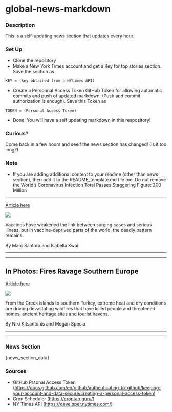 # global-news-markdown

### Description 
This is a self-updating news section that updates every hour.

### Set Up 
* Clone the repository
* Make a New York Times account and get a Key for top stories section. Save the section as 
 ```
 KEY = (key obtained from a NYtimes API)
 ```
*  Create a Personnal Access Token GitHub Token for allowing automatic commits and push of updated markdown. (Push and commit authorization is enough). Save this Token as 
```
TOKEN = (Personal Access Token)
```
* Done! You will have a self updating markdown in this respository!

### Curious?
Come back in a few hours and seeif the news section has changed! (Is it too long?)

### Note
* If you are adding additional content to your readme (other than news section), then add it to the README_template.md file too. Do not remove the World’s Coronavirus Infection Total Passes Staggering Figure: 200 Million
-------------------------------------------------------------------------

[Article here](https://www.nytimes.com/2021/08/04/world/europe/covid-global-cases-200-million.html)

[![](https://static01.nyt.com/images/2021/08/04/world/04virus-200million-top/merlin_185590854_51037946-8a5a-47f7-80ac-e7a4ce516715-superJumbo.jpg)](https://www.nytimes.com/2021/08/04/world/europe/covid-global-cases-200-million.html)

Vaccines have weakened the link between surging cases and serious illness, but in vaccine-deprived parts of the world, the deadly pattern remains.

By Marc Santora and Isabella Kwai

* * *

* * *

In Photos: Fires Ravage Southern Europe
---------------------------------------

[Article here](https://www.nytimes.com/2021/08/05/world/europe/southern-europe-wildfires.html)

[![](https://static01.nyt.com/images/2021/08/05/world/05europe-widlfires-top/merlin_192653265_0cb78113-9629-4b12-b4e8-34d1d490c188-superJumbo.jpg)](https://www.nytimes.com/2021/08/05/world/europe/southern-europe-wildfires.html)

From the Greek islands to southern Turkey, extreme heat and dry conditions are driving devastating wildfires that have killed people and threatened homes, ancient heritage sites and tourist havens.

By Niki Kitsantonis and Megan Specia

* * *

* * *

### News Section 
{news_section_data}


### Sources 
* GitHub Prsonal Access Token (https://docs.github.com/en/github/authenticating-to-github/keeping-your-account-and-data-secure/creating-a-personal-access-token)
* Cron Scheduler (https://crontab.guru/)
* NY Times API (https://developer.nytimes.com/)
